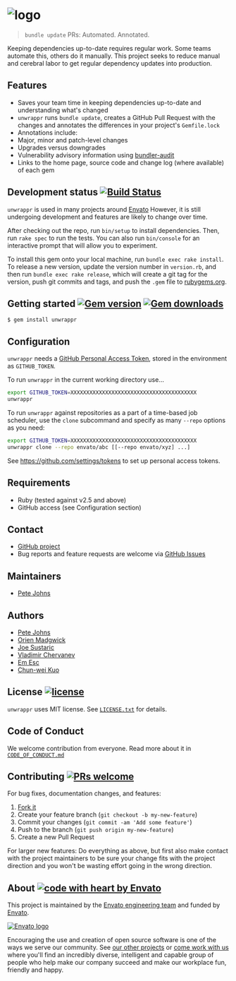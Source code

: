# ![logo](https://user-images.githubusercontent.com/20217279/37953358-6847ed8a-31ee-11e8-9d3f-492e2574d7dc.png)

>  `bundle update` PRs: Automated. Annotated.

Keeping dependencies up-to-date requires regular work. Some teams automate this,
others do it manually. This project seeks to reduce manual and cerebral labor
to get regular dependency updates into production.

## Features

 - Saves your team time in keeping dependencies up-to-date and understanding what's changed
 - `unwrappr` runs `bundle update`, creates a GitHub Pull Request with the changes and annotates the differences in your project's `Gemfile.lock`
 - Annotations include:
  - Major, minor and patch-level changes
  - Upgrades versus downgrades
  - Vulnerability advisory information using [bundler-audit](https://github.com/rubysec/bundler-audit)
  - Links to the home page, source code and change log (where available) of each gem

## Development status [![Build Status](https://travis-ci.org/envato/unwrappr.svg?branch=master)](https://travis-ci.org/envato/unwrappr)

`unwrappr` is used in many projects around [Envato][envato]
However, it is still undergoing development and features are likely to change
over time.

After checking out the repo, run `bin/setup` to install dependencies. Then, run
`rake spec` to run the tests. You can also run `bin/console` for an interactive
prompt that will allow you to experiment.

To install this gem onto your local machine, run `bundle exec rake install`. To
release a new version, update the version number in `version.rb`, and then run
`bundle exec rake release`, which will create a git tag for the version, push
git commits and tags, and push the `.gem` file to
[rubygems.org](https://rubygems.org).


## Getting started [![Gem version](https://img.shields.io/gem/v/unwrappr.svg?style=flat-square)](https://github.com/envato/unwrappr) [![Gem downloads](https://img.shields.io/gem/dt/unwrappr.svg?style=flat-square)](https://rubygems.org/gems/unwrappr)

```
$ gem install unwrappr
```

## Configuration

`unwrappr` needs a [GitHub Personal Access Token](https://github.com/settings/tokens), stored in the environment as `GITHUB_TOKEN`.

To run `unwrappr` in the current working directory use...

```bash
export GITHUB_TOKEN=XXXXXXXXXXXXXXXXXXXXXXXXXXXXXXXXXXXXXXXX
unwrappr
```

To run `unwrappr` against repositories as a part of a time-based job
scheduler, use the `clone` subcommand and specify as many `--repo` options as
you need:

```bash
export GITHUB_TOKEN=XXXXXXXXXXXXXXXXXXXXXXXXXXXXXXXXXXXXXXXX
unwrappr clone --repo envato/abc [[--repo envato/xyz] ...]
```

See https://github.com/settings/tokens to set up personal access tokens.

## Requirements

 - Ruby (tested against v2.5 and above)
 - GitHub access (see Configuration section)

## Contact

 - [GitHub project](https://github.com/envato/unwrappr)
 - Bug reports and feature requests are welcome via [GitHub Issues](https://github.com/envato/unwrappr/issues)

## Maintainers

 - [Pete Johns](https://github.com/johnsyweb)

## Authors

 - [Pete Johns](https://github.com/johnsyweb)
 - [Orien Madgwick](https://github.com/orien)
 - [Joe Sustaric](https://github.com/joesustaric)
 - [Vladimir Chervanev](https://github.com/vchervanev)
 - [Em Esc](https://github.com/emesc)
 - [Chun-wei Kuo](https://github.com/Domon)

## License [![license](https://img.shields.io/github/license/mashape/apistatus.svg?style=flat-square)](https://github.com/envato/unwrappr/blob/master/LICENSE.txt)

`unwrappr` uses MIT license. See
[`LICENSE.txt`](https://github.com/envato/unwrappr/blob/master/LICENSE.txt) for
details.

## Code of Conduct

We welcome contribution from everyone. Read more about it in
[`CODE_OF_CONDUCT.md`](https://github.com/envato/unwrappr/blob/master/CODE_OF_CONDUCT.md)

## Contributing [![PRs welcome](https://img.shields.io/badge/PRs-welcome-orange.svg?style=flat-square)](https://github.com/envato/unwrappr/issues)

For bug fixes, documentation changes, and features:

1. [Fork it](./fork)
1. Create your feature branch (`git checkout -b my-new-feature`)
1. Commit your changes (`git commit -am 'Add some feature'`)
1. Push to the branch (`git push origin my-new-feature`)
1. Create a new Pull Request

For larger new features: Do everything as above, but first also make contact with the project maintainers to be sure your change fits with the project direction and you won't be wasting effort going in the wrong direction.

## About [![code with heart by Envato](https://img.shields.io/badge/%3C%2F%3E%20with%20%E2%99%A5%20by-Envato-ff69b4.svg?style=flat-square)](https://github.com/envato/unwrappr)

This project is maintained by the [Envato engineering team][webuild] and funded by [Envato][envato].

[<img src="http://opensource.envato.com/images/envato-oss-readme-logo.png" alt="Envato logo">][envato]

Encouraging the use and creation of open source software is one of the ways we
serve our community. See [our other projects][oss] or [come work with
us][careers] where you'll find an incredibly diverse, intelligent and capable
group of people who help make our company succeed and make our workplace fun,
friendly and happy.

  [webuild]: https://webuild.envato.com?utm_source=github
  [envato]: https://envato.com?utm_source=github
  [oss]: https://opensource.envato.com/?utm_source=github
  [careers]: https://envato.com/careers/?utm_source=github
